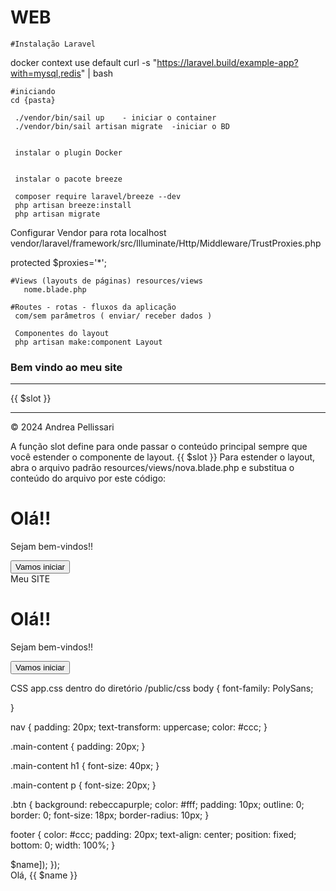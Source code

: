 # WEB

    #Instalação Laravel
docker context use default
curl -s "https://laravel.build/example-app?with=mysql,redis" | bash
   
    #iniciando
    cd {pasta}
 
     ./vendor/bin/sail up    - iniciar o container
     ./vendor/bin/sail artisan migrate  -iniciar o BD

    
     instalar o plugin Docker
    
    
     instalar o pacote breeze
     
     composer require laravel/breeze --dev
     php artisan breeze:install
     php artisan migrate

Configurar Vendor para rota localhost
vendor/laravel/framework/src/Illuminate/Http/Middleware/TrustProxies.php

   protected $proxies='*';


    #Views (layouts de páginas) resources/views
       nome.blade.php

    #Routes - rotas - fluxos da aplicação
     com/sem parâmetros ( enviar/ receber dados )

     Componentes do layout
     php artisan make:component Layout

   <html>
  <head>
    <title>{{ $title ?? 'Meu site' }}</title>
    <link rel="stylesheet" href="{{ asset('/css/app.css') }}">
  </head>
  <body>
    <nav>
      <h3>Bem vindo ao meu site</h3>
      <hr>
    </nav>
    {{ $slot }}
    <footer>
      <hr />
      © 2024 Andrea Pellissari
    </footer>
  </body>
</html>

A função slot define para onde passar o conteúdo principal sempre que você estender o componente de layout. {{ $slot }}
Para estender o layout, abra o arquivo padrão resources/views/nova.blade.php e substitua o conteúdo do arquivo por este código: <x-component-name>
<x-layout>
  <div>
	<h1>Olá!!</h1>
	<p>Sejam bem-vindos!!</p>
    <button class="btn">Vamos iniciar</button>
  </div>
</x-layout>

<x-layout>
  <x-slot name="title">
    Meu SITE
  </x-slot>
  <div>
	<h1>Olá!!</h1>
	<p>Sejam bem-vindos!!</p>
    <button class="btn">Vamos iniciar</button>
  </div>
</x-layout>

CSS  app.css dentro do diretório /public/css
body {
    font-family: PolySans;

}

nav {
    padding: 20px;
    text-transform: uppercase;
    color: #ccc;
}

.main-content {
    padding: 20px;
}

.main-content h1 {
    font-size: 40px;
}

.main-content p {
    font-size: 20px;
}

.btn {
    background: rebeccapurple;
    color: #fff;
    padding: 10px;
    outline: 0;
    border: 0;
    font-size: 18px;
    border-radius: 10px;
}

footer {
    color: #ccc;
    padding: 20px;
    text-align: center;
    position: fixed;
    bottom: 0;
    width: 100%;
}


<?php
use Illuminate\Support\Facades\Route;

Route::get('/', function () {
  $name = "Aula WEB";
  return view('nova', ['name' => $name]);
});

<div>
  Olá, {{ $name }}
 
</div>